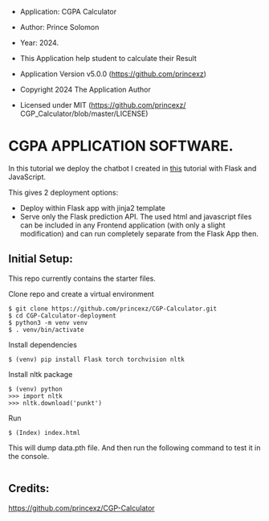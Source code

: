 
* Application: CGPA Calculator
* Author: Prince Solomon
* Year: 2024.


* This Application help student to calculate their Result
  
 * Application Version v5.0.0 (https://github.com/princexz)
 * Copyright 2024 The Application Author
 * Licensed under MIT (https://github.com/princexz/  CGP_Calculator/blob/master/LICENSE)
 
 # CGPA APPLICATION SOFTWARE.

In this tutorial we deploy the chatbot I created in [this](https://github.com/python-engineer/pytorch-chatbot) tutorial with Flask and JavaScript.

This gives 2 deployment options:
- Deploy within Flask app with jinja2 template
- Serve only the Flask prediction API. The used html and javascript files can be included in any Frontend application (with only a slight modification) and can run completely separate from the Flask App then.

## Initial Setup:
This repo currently contains the starter files.

Clone repo and create a virtual environment
```
$ git clone https://github.com/princexz/CGP-Calculator.git
$ cd CGP-Calculator-deployment
$ python3 -m venv venv
$ . venv/bin/activate
```
Install dependencies
```
$ (venv) pip install Flask torch torchvision nltk
```
Install nltk package
```
$ (venv) python
>>> import nltk
>>> nltk.download('punkt')
```

Run
```
$ (Index) index.html
```
This will dump data.pth file. And then run
the following command to test it in the console.
```
```
## Credits:
https://github.com/princexz/CGP-Calculator
